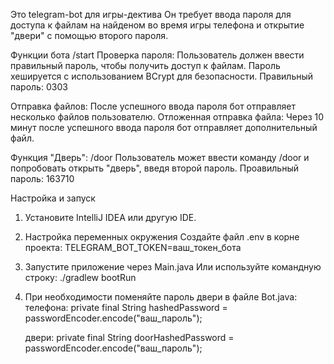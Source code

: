 Это telegram-bot для игры-дектива
Он требует ввода пароля для доступа к файлам на найденом во время игры телефона и открытие "двери" с помощью второго пароля.

Функции бота
/start
Проверка пароля:
Пользователь должен ввести правильный пароль, чтобы получить доступ к файлам.
Пароль хешируется с использованием BCrypt для безопасности.
Правильный пароль: 0303

Отправка файлов:
После успешного ввода пароля бот отправляет несколько файлов пользователю.
Отложенная отправка файла:
Через 10 минут после успешного ввода пароля бот отправляет дополнительный файл.

Функция "Дверь":
/door
Пользователь может ввести команду /door и попробовать открыть "дверь", введя второй пароль.
Проавильный пароль: 163710

Настройка и запуск
1. Установите IntelliJ IDEA или другую IDE.
2. Настройка переменных окружения
   Создайте файл .env в корне проекта:
   TELEGRAM_BOT_TOKEN=ваш_токен_бота
4. Запустите приложение через Main.java
   Или используйте командную строку:
   ./gradlew bootRun
5. При необходимости поменяйте пароль двери в файле Bot.java:
   телефона: private final String hashedPassword = passwordEncoder.encode("ваш_пароль");
   
   двери: private final String doorHashedPassword = passwordEncoder.encode("ваш_пароль");
   

